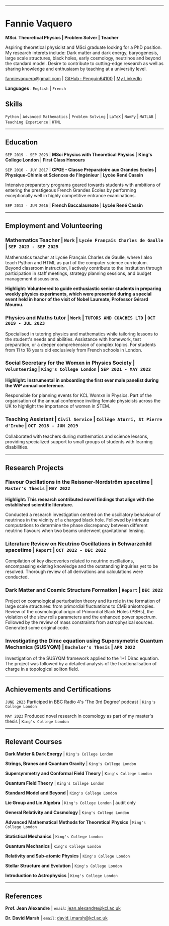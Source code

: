 
-------------------------------

# Fannie Vaquero

**MSci. Theoretical Physics &#124; Problem Solver &#124; Teacher**

Aspiring theoretical physicist and MSci graduate looking for a PhD position. My research interets include: Dark matter and dark energy, baryogenesis, large scale structures, black holes, early cosmology, neutrinos and beyond the standard model. Desire to contribute to cutting-edge research as well as sharing knowledge and enthusiasm by teaching at a university level.

<div id="webaddress">
<a href="fannievaquero@gmail.com">fannievaquero@gmail.com</a>
&#124; <a href="https://github.com/Penguin64100">GitHub : Penguin64100</a>
&#124; <a href="https://www.linkedin.com/in/fannie-vaquero-1a969328b/">My LinkedIn</a>
</div>

**Languages** : `English` &#124; `French`



## Skills

`Python` &#124; `Advanced Mathematics` &#124; `Problem Solving` &#124; `LaTeX` &#124; `NumPy` &#124; `MATLAB` &#124;  `Teaching Experience` &#124;  `HTML`


-------------------------------

## Education

`SEP 2019 - SEP 2023` &#124; **MSci Physics with Theoretical Physics** &#124;
**King's College London** &#124;
**First Class Honours**

`SEP 2016 - JUY 2017` &#124; **CPGE - Classe Préparatoire aux Grandes Ecoles &#124; Physique-Chimie et Sciences de l'Ingénieur** &#124;
**Lycée René Cassin**

Intensive preparatory programs geared towards students with ambitions of entering the prestigeous French Grandes Écoles by performing exceptionally well in highly competitive entrance examinations. 

`SEP 2013 - JUN 2016` &#124; **French Baccalaureate** &#124;
**Lycée René Cassin**

-------------------------------


## Employment and Volunteering

### **Mathematics Teacher** &#124; `Work` &#124; `Lycée Français Charles de Gaulle` &#124; `SEP 2023 - SEP 2025`
Mathematics teacher at Lycée Français Charles de Gaulle, where I also teach Python and HTML as part of the computer science curriculum. Beyond classroom instruction, I actively contribute to the institution through participation in staff meetings, strategy planning sessions, and budget management discussions.

**Highlight: Volunteered to guide enthusiastic senior students in preparing weekly physics experiments, which were presented during a special event held in honor of the visit of Nobel Laureate, Professor Gérard Mourou.**

### **Physics and Maths tutor** &#124; `Work` &#124; `TUTORS AND COACHES LTD` &#124; `OCT 2019 - JUL 2023`

Specialised in tutoring physics and mathematics while tailoring lessons to the student's needs and abilities. Assistance with homework, test preparation, or a deeper comprehension of complex topics. For students from 11 to 18 years old exclusively from French schools in London.


### **Social Secretary for the Womxn in Physics Society** &#124; `Volunteering` &#124; `King's College London` &#124; `SEP 2021 - MAY 2022`
**Highlight: Instrumental in onboarding the first ever male panelist during the WiP annual conference.**

Responsible for planning events for KCL Womxn in Physics. Part of the organisation of the annual conference inviting female physicists across the UK to highlight the importance of women in STEM. 

### **Teaching Assistant** &#124; `Civil Service` &#124; `Collège Aturri, St Pierre d'Irube` &#124; `OCT 2018 - JUN 2019`
Collaborated with teachers during mathematics and science lessons, providing specialized support to small groups of students with learning disabilities.

--------------------------------
## Research Projects
### **Flavour Oscillations in the Reissner-Nordström spacetime** &#124; `Master's Thesis` &#124; `MAY 2022`

**Highlight: This research contributed novel findings that align with the established scientific literature.**

Conducted a research investigation centred on the oscillatory behaviour of neutrinos in the vicinity of a charged black hole. Followed by intricate computations to determine the phase discrepancy between different neutrino flavours when two beams underwent gravitational lensing.

### **Literature Review on Neutrino Oscillations in Schwarzchild spacetime** &#124; `Report` &#124; `OCT 2022 - DEC 2022`

Compilation of key discoveries related to neutrino oscillations, encompassing existing knowledge and the outstanding inquiries yet to be resolved. Thorough review of all derivations and calculations were conducted.

### **Dark Matter and Cosmic Structure Formation** &#124; `Report` &#124; `DEC 2022`

Project on cosmological perturbation theory and its role in the formation of large scale structures: from primordial fluctuations to CMB anisotropies. Review of the cosmological origin of Primordial Black Holes (PBHs), the violation of the slow rolls parameters and the enhanced power spectrum. Followed by the review of mass constraints from astrophysical sources. Generated some original code.

### **Investigating the Dirac equation using Supersymetric Quantum Mechanics (SUSYQM)** &#124; `Bachelor's Thesis` &#124; `APR 2022`

Investigation of the SUSYQM framework applied to the 1+1 Dirac equation. The project was followed by a detailed analysis of the fractionalisation of charge in a topological soliton field.

-------------------------------
## Achievements and Certifications
`JUNE 2023` Participed in BBC Radio 4's 'The 3rd Degree' podcast &#124; `King's College London` 

`MAY 2023` Produced novel research in cosmology as part of my master's thesis &#124; `King's College London` 

-------------------------------
## Relevant Courses
**Dark Matter & Dark Energy** &#124; `King's College London`

**Strings, Branes and Quantum Gravity** &#124; `King's College London`

**Supersymmetry and Conformal Field Theory** &#124; `King's College London`

**Quantum Field Theory** &#124; `King's College London`

**Standard Model and Beyond** &#124; `King's College London`

**Lie Group and Lie Algebra** &#124; `King's College London` &#124; audit only 

**General Relativity and Cosmology** &#124; `King's College London`

**Advanced Mathematical Methods for Theoretical Physics** &#124; `King's College London`

**Statistical Mechanics** &#124; `King's College London`

**Quantum Mechanics** &#124; `King's College London`

**Relativity and Sub-atomic Physics** &#124; `King's College London`

**Stellar Structure and Evolution** &#124; `King's College London`

**Introduction to Astrophysics** &#124; `King's College London`

-------------------------------
## References
**Prof. Jean Alexandre** &#124; `email`: jean.alexandre@kcl.ac.uk

**Dr. David Marsh** &#124; `email`: david.j.marsh@kcl.ac.uk